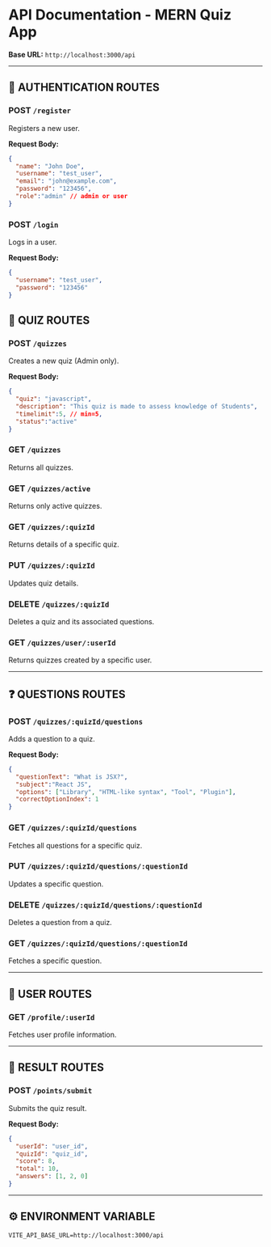 
# API Documentation - MERN Quiz App

**Base URL:** `http://localhost:3000/api`

---

## 🔐 AUTHENTICATION ROUTES

### POST `/register`
Registers a new user.

**Request Body:**
```json
{
  "name": "John Doe",
  "username": "test_user",
  "email": "john@example.com",
  "password": "123456",
  "role":"admin" // admin or user
}
```

### POST `/login`
Logs in a user.

**Request Body:**
```json
{
  "username": "test_user",
  "password": "123456"
}
```

## 🧩 QUIZ ROUTES

### POST `/quizzes`
Creates a new quiz (Admin only).

**Request Body:**
```json
{
  "quiz": "javascript",
  "description": "This quiz is made to assess knowledge of Students",
  "timelimit":5, // min=5,
  "status":"active"
}
```

### GET `/quizzes`
Returns all quizzes.

### GET `/quizzes/active`
Returns only active quizzes.

### GET `/quizzes/:quizId`
Returns details of a specific quiz.

### PUT `/quizzes/:quizId`
Updates quiz details.

### DELETE `/quizzes/:quizId`
Deletes a quiz and its associated questions.

### GET `/quizzes/user/:userId`
Returns quizzes created by a specific user.

---

## ❓ QUESTIONS ROUTES

### POST `/quizzes/:quizId/questions`
Adds a question to a quiz.

**Request Body:**
```json
{
  "questionText": "What is JSX?",
  "subject":"React JS",
  "options": ["Library", "HTML-like syntax", "Tool", "Plugin"],
  "correctOptionIndex": 1
}
```

### GET `/quizzes/:quizId/questions`
Fetches all questions for a specific quiz.

### PUT `/quizzes/:quizId/questions/:questionId`
Updates a specific question.

### DELETE `/quizzes/:quizId/questions/:questionId`
Deletes a question from a quiz.

### GET `/quizzes/:quizId/questions/:questionId`
Fetches a specific question.

---

## 👤 USER ROUTES

### GET `/profile/:userId`
Fetches user profile information.

---

## 🏁 RESULT ROUTES

### POST `/points/submit`
Submits the quiz result.

**Request Body:**
```json
{
  "userId": "user_id",
  "quizId": "quiz_id",
  "score": 8,
  "total": 10,
  "answers": [1, 2, 0]
}
```

---

## ⚙️ ENVIRONMENT VARIABLE

```env
VITE_API_BASE_URL=http://localhost:3000/api
```
